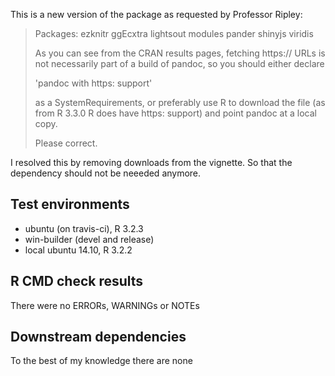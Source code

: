
This is a new version of the package as requested by Professor Ripley:

> Packages: ezknitr ggEcxtra lightsout modules pander shinyjs viridis
> 
> As you can see from the CRAN results pages, fetching https:// URLs is not necessarily part of a build of pandoc, so you should either declare
>
> 'pandoc with https: support'
>
> as a SystemRequirements, or preferably use R to download the file (as from R 3.3.0 R does have https: support) and point pandoc at a local copy.
> 
> Please correct.

I resolved this by removing downloads from the vignette. So that the dependency
should not be neeeded anymore.

## Test environments
* ubuntu (on travis-ci), R 3.2.3
* win-builder (devel and release)
* local ubuntu 14.10, R 3.2.2

## R CMD check results
There were no ERRORs, WARNINGs or NOTEs

## Downstream dependencies
To the best of my knowledge there are none


